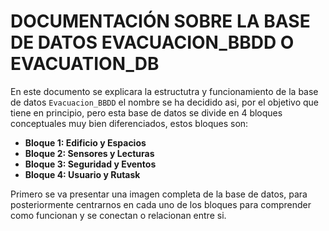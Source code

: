 # DOCUMENTACIÓN SOBRE LA BASE DE DATOS EVACUACION_BBDD O EVACUATION_DB

En este documento se explicara la estructutra y funcionamiento de la base de datos ``Evacuacion_BBDD`` el nombre se ha decidido asi, por el objetivo que tiene en principio, pero esta base de datos se divide en 4 bloques conceptuales muy bien diferenciados, estos bloques son:

- **Bloque 1: Edificio y Espacios**
- **Bloque 2: Sensores y Lecturas**
- **Bloque 3: Seguridad y Eventos**
- **Bloque 4: Usuario y Rutask**

Primero se va presentar una imagen completa de la base de datos, para posteriormente centrarnos en cada uno de los bloques para comprender como funcionan y se conectan o relacionan entre si.